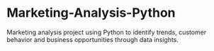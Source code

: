 # Marketing-Analysis-Python
Marketing analysis project using Python to identify trends, customer behavior and business opportunities through data insights.
